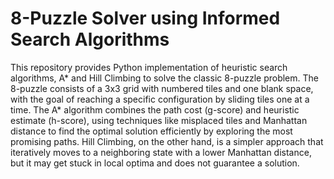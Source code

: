 # 8-Puzzle Solver using Informed Search Algorithms
This repository provides Python implementation of heuristic search algorithms, A* and Hill Climbing to solve the classic 8-puzzle problem. The 8-puzzle consists of a 3x3 grid with numbered tiles and one blank space, with the goal of reaching a specific configuration by sliding tiles one at a time. The A* algorithm combines the path cost (g-score) and heuristic estimate (h-score), using techniques like misplaced tiles and Manhattan distance to find the optimal solution efficiently by exploring the most promising paths. Hill Climbing, on the other hand, is a simpler approach that iteratively moves to a neighboring state with a lower Manhattan distance, but it may get stuck in local optima and does not guarantee a solution.






